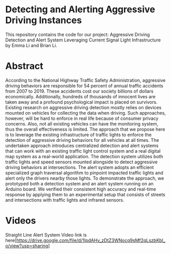 # Detecting and Alerting Aggressive Driving Instances

This repository contains the code for our project: Aggressive Driving Detection and Alert System Leveraging Current Signal Light Infrastructure by Emma Li and Brian Li. 

# Abstract

According to the National Highway Traffic Safety Administration, aggressive driving behaviors are responsible for 54 percent of annual traffic accidents from 2007 to 2019. These accidents cost our society billions of dollars economically. Additionally, hundreds of thousands of innocent lives are taken away and a profound psychological impact is placed on survivors. Existing research on aggressive driving detection mostly relies on devices mounted on vehicles for collecting the data when driving. Such approaches, however, will be hard to enforce in real life because of consumer privacy concerns. Also, not all existing vehicles can have the monitoring system, thus the overall effectiveness is limited. The approach that we propose here is to leverage the existing infrastructure of traffic lights to enforce the detection of aggressive driving behaviors for all vehicles at all times. The undertaken approach introduces centralized detection and alert systems that can work with an existing traffic light control system and a real digital map system as a real-world application. The detection system utilizes both traffic lights and speed sensors mounted alongside to detect aggressive driving behaviors at intersections. The alert system adopts an efficient specialized graph traversal algorithm to pinpoint impacted traffic lights and alert only the drivers nearby those lights. To demonstrate the approach, we prototyped both a detection system and an alert system running on an Arduino board. We verified their consistent high accuracy and real-time response by applying them to an experimental setup that consists of streets and intersections with traffic lights and infrared sensors. 

# Videos

Straight Line Alert System Video link is here[https://drive.google.com/file/d/1IpdAHv_zDtZ3WNocq9sMf2qLszbKbI_o/view?usp=sharing]

